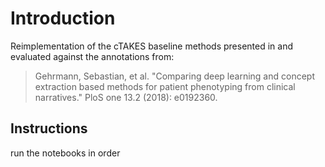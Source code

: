 # Introduction
Reimplementation of the cTAKES baseline methods presented in and evaluated against the annotations from:

> Gehrmann, Sebastian, et al. "Comparing deep learning and concept extraction based methods for patient phenotyping from clinical narratives." PloS one 13.2 (2018): e0192360.

## Instructions
run the notebooks in order
